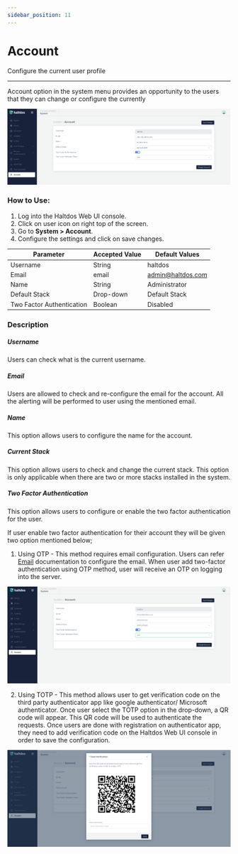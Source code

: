 ```yaml
---
sidebar_position: 11
---
```


# Account

Configure the current user profile

---

Account option in the system menu provides an opportunity to the users that they can change or configure the currently 


![Account](/img/platform/v7/docs/account.png)

### How to Use:
1. Log into the Haltdos Web UI console.
2. Click on user icon on right top of the screen.
3. Go to **System > Account**.
4. Configure the settings and click on save changes.

| Parameter                 | Accepted Value | Default Values    |
|---------------------------|----------------|-------------------|
| Username                  | String         | haltdos           |
| Email                     | email          | admin@haltdos.com |
| Name                      | String         | Administrator     |
| Default Stack             | Drop-down      | Default Stack     |
| Two Factor Authentication | Boolean        | Disabled          |

### Description

##### **Username**
Users can check what is the current username.

##### **Email**
Users are allowed to check and re-configure the email for the account. All the alerting will be performed to user using the mentioned email.

##### **Name**
This option allows users to configure the name for the account.

##### **Current Stack**
This option allows users to check and change the current stack. This option is only applicable when there are two or more stacks installed in the system.

##### **Two Factor Authentication**
This option allows users to configure or enable the two factor authentication for the user. 

If user enable two factor authentication for their account they will be given two option mentioned below;

1. Using OTP - This method requires email configuration. Users can refer [Email](/docs/enterprise/platform/system/email.md) documentation to configure the email. When user add two-factor authentication using OTP method, user will receive an OTP on logging into the server.

![OTP](/img/platform/v7/docs/accountotp.png)

2. Using TOTP - This method allows user to get verification code on the third party authenticator app like google authenticator/ Microsoft authenticator. Once user select the TOTP option in the drop-down, a QR code will appear. This QR code will be used to authenticate the requests. Once users are done with registration on authenticator app, they need to add verification code on the Haltdos Web UI console in order to save the configuration.

![TOTP](/img/platform/v7/docs/accounttotp.png)